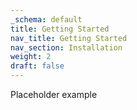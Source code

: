 ```yaml
---
_schema: default
title: Getting Started
nav_title: Getting Started
nav_section: Installation
weight: 2
draft: false
---
```

Placeholder example